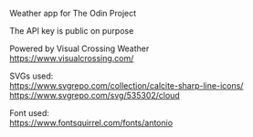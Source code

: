 Weather app for The Odin Project  

The API key is public on purpose  

Powered by Visual Crossing Weather  
https://www.visualcrossing.com/

SVGs used:  
https://www.svgrepo.com/collection/calcite-sharp-line-icons/  
https://www.svgrepo.com/svg/535302/cloud  

Font used:   
https://www.fontsquirrel.com/fonts/antonio
